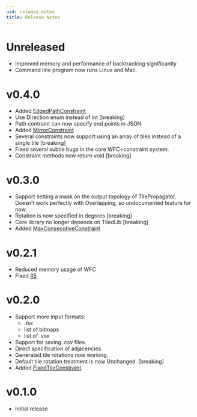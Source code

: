 ```yaml
---
uid: release_notes
title: Release Notes
---
```

# Unreleased
* Improved memory and performance of backtracking significantly
* Command line program now runs Linux and Mac.

# v0.4.0

* Added [EdgedPathConstraint](xref:DeBroglie.Constraints.EdgedPathConstraint)
* Use Direction enum instead of int [breaking]
* Path contraint can now specify end points in JSON
* Added [MirrorConstraint](xref:DeBroglie.Constraints.MirrorConstraint)
* Several constraints now support using an array of tiles instead of a single tile [breaking]
* Fixed several subtle bugs in the core WFC+constraint system.
* Constraint methods now return void [breaking]

# v0.3.0

* Support setting a mask on the output topology of TilePropagator. Doesn't work perfectly with Overlapping, so undocumented feature for now.
* Rotation is now specified in degrees [breaking]
* Core library no longer depends on TiledLib [breaking]
* Added [MaxConsecutiveConstraint](xref:DeBroglie.Constraints.MaxConsecutiveConstraint)

# v0.2.1

* Reduced memory usage of WFC
* Fixed [#5](https://github.com/BorisTheBrave/DeBroglie/issues/5)

# v0.2.0

* Support more input formats:
  * .tsx
  * list of bitmaps
  * list of .vox
* Support for saving .csv files.
* Direct specification of adjacencies.
* Generated tile rotations now working.
* Default tile rotation treatment is now Unchanged. [breaking]
* Added [FixedTileConstraint](xref:DeBroglie.Constraints.FixedTileConstraint).

# v0.1.0

* Initial release